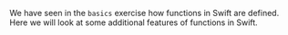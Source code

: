 We have seen in the `basics` exercise how functions in Swift are defined. Here we will look at some additional features of functions in Swift.
